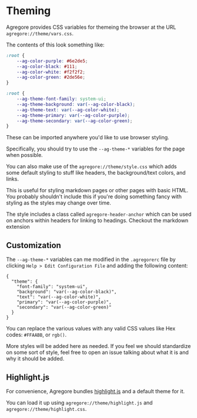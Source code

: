 # Theming

Agregore provides CSS variables for themeing the browser at the URL `agregore://theme/vars.css`.

The contents of this look something like:

```css
:root {
	--ag-color-purple: #6e2de5;
	--ag-color-black: #111;
	--ag-color-white: #f2f2f2;
	--ag-color-green: #2de56e;
}

:root {
	--ag-theme-font-family: system-ui;
	--ag-theme-background: var(--ag-color-black);
	--ag-theme-text: var(--ag-color-white);
	--ag-theme-primary: var(--ag-color-purple);
	--ag-theme-secondary: var(--ag-color-green);
}
```

These can be imported anywhere you'd like to use browser styling.

Specifically, you should try to use the `--ag-theme-*` variables for the page when possible.

You can also make use of the `agregore://theme/style.css` which adds some default styling to stuff like headers, the background/text colors, and links.

This is useful for styling markdown pages or other pages with basic HTML. You probably shouldn't include this if you're doing something fancy with styling as the styles may change over time.

The style includes a class called `agregore-header-anchor` which can be used on anchors within headers for linking to headings. Checkout the markdown extension

## Customization

The `--ag-theme-*` variables can me modified in the `.agregorerc` file by clicking `Help > Edit Configuration File` and adding the following content:

```
{
  "theme": {
    "font-family": "system-ui",
    "background": "var(--ag-color-black)",
    "text": "var(--ag-color-white)",
    "primary": "var(--ag-color-purple)",
    "secondary": "var(--ag-color-green)"
  }
}
```

You can replace the various values with any valid CSS values like Hex codes: `#FFAABB`, or `rgb()`.

More styles will be added here as needed. If you feel we should standardize on some sort of style, feel free to open an issue talking about what it is and why it should be added.

## Highlight.js

For convenience, Agregore bundles [highlight.js](https://highlightjs.org/) and a default theme for it.

You can load it up using `agregore://theme/highlight.js` and `agregore://theme/highlight.css`.
